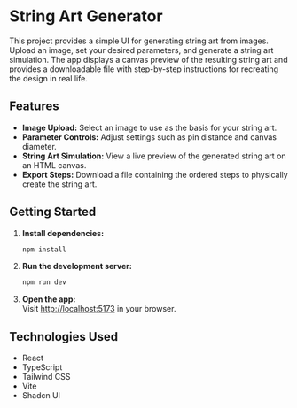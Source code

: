 # String Art Generator

This project provides a simple UI for generating string art from images. Upload an image, set your desired parameters, and generate a string art simulation. The app displays a canvas preview of the resulting string art and provides a downloadable file with step-by-step instructions for recreating the design in real life.

## Features

- **Image Upload:** Select an image to use as the basis for your string art.
- **Parameter Controls:** Adjust settings such as pin distance and canvas diameter.
- **String Art Simulation:** View a live preview of the generated string art on an HTML canvas.
- **Export Steps:** Download a file containing the ordered steps to physically create the string art.

## Getting Started

1. **Install dependencies:**

   ```sh
   npm install
   ```

2. **Run the development server:**

   ```sh
   npm run dev
   ```

3. **Open the app:**  
   Visit [http://localhost:5173](http://localhost:5173) in your browser.

## Technologies Used

- React
- TypeScript
- Tailwind CSS
- Vite
- Shadcn UI
